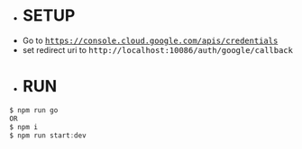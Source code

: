 - # SETUP
- Go to <kbd>https://console.cloud.google.com/apis/credentials</kbd>
- set redirect uri to <kbd>http://localhost:10086/auth/google/callback</kbd>
- # RUN
```c
$ npm run go
OR
$ npm i
$ npm run start:dev
```
